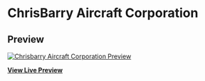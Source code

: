 # ChrisBarry Aircraft Corporation

## Preview

[![Chrisbarry Aircraft Corporation Preview](https://cbuntrakulsuk.github.io/ChrisBarry/img/preview.png)](https://cbuntrakulsuk.github.io/ChrisBarry/)

**[View Live Preview](https://cbuntrakulsuk.github.io/ChrisBarry/)**